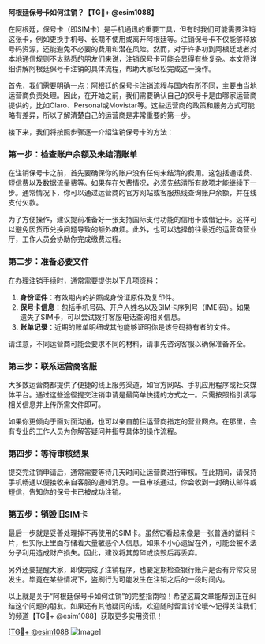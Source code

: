 **阿根廷保号卡如何注销？【TG💪+ @esim1088】**

在阿根廷，保号卡（即SIM卡）是手机通讯的重要工具，但有时我们可能需要注销这张卡，例如更换手机号、长期不使用或离开阿根廷等。注销保号卡不仅能够释放号码资源，还能避免不必要的费用和潜在风险。然而，对于许多初到阿根廷或者对本地通信规则不太熟悉的朋友们来说，注销保号卡可能会显得有些复杂。本文将详细讲解阿根廷保号卡注销的具体流程，帮助大家轻松完成这一操作。

首先，我们需要明确一点：阿根廷的保号卡注销流程与国内有所不同，主要由当地运营商负责处理。因此，在开始之前，我们需要确认自己的保号卡是由哪家运营商提供的，比如Claro、Personal或Movistar等。这些运营商的政策和服务方式可能略有差异，所以了解清楚自己的运营商是非常重要的第一步。

接下来，我们将按照步骤逐一介绍注销保号卡的方法：

### 第一步：检查账户余额及未结清账单

在注销保号卡之前，首先要确保你的账户没有任何未结清的费用。这包括通话费、短信费以及数据流量费等。如果存在欠费情况，必须先结清所有款项才能继续下一步。通常情况下，你可以通过运营商的官方网站或客服热线查询账户余额，并在线支付欠款。

为了方便操作，建议提前准备好一张支持国际支付功能的信用卡或借记卡。这样可以避免因货币兑换问题导致的额外麻烦。此外，也可以选择前往最近的运营商营业厅，工作人员会协助你完成缴费过程。

### 第二步：准备必要文件

在办理注销手续时，通常需要提供以下几项资料：
1. **身份证件**：有效期内的护照或身份证原件及复印件。
2. **保号卡信息**：包括手机号码、开户人姓名以及SIM卡序列号（IMEI码）。如果遗失了SIM卡，可以尝试拨打客服电话查询相关信息。
3. **账单记录**：近期的账单明细或其他能够证明你是该号码持有者的文件。

请注意，不同运营商可能会要求不同的材料，请事先咨询客服以确保准备齐全。

### 第三步：联系运营商客服

大多数运营商都提供了便捷的线上服务渠道，如官方网站、手机应用程序或社交媒体平台。通过这些途径提交注销申请是最简单快捷的方式之一。只需按照指引填写相关信息并上传所需文件即可。

如果你更倾向于面对面沟通，也可以亲自前往运营商指定的营业网点。在那里，会有专业的工作人员为你解答疑问并指导具体的操作流程。

### 第四步：等待审核结果

提交完注销申请后，通常需要等待几天时间让运营商进行审核。在此期间，请保持手机畅通以便接收来自客服的通知消息。一旦审核通过，你会收到一封确认邮件或短信，告知你的保号卡已被成功注销。

### 第五步：销毁旧SIM卡

最后一步就是妥善处理掉不再使用的SIM卡。虽然它看起来像是一张普通的塑料卡片，但实际上里面存储着大量敏感个人信息。如果不小心遗留在外，可能会被不法分子利用造成财产损失。因此，建议将其剪碎或烧毁后再丢弃。

另外还要提醒大家，即使完成了注销程序，也要定期检查银行账户是否有异常交易发生。毕竟在某些情况下，盗刷行为可能发生在注销之后的一段时间内。

以上就是关于“阿根廷保号卡如何注销”的完整指南啦！希望这篇文章能帮到正在纠结这个问题的朋友。如果还有其他疑问的话，欢迎随时留言讨论哦～记得关注我们的频道【TG💪+ @esim1088】获取更多实用资讯！

[[TG💪+ @esim1088](https://t.me/s/esim1088) ![Image](https://i.postimg.cc/4NQfJmqS/Snipaste-2025-05-13-00-14-12.png)]